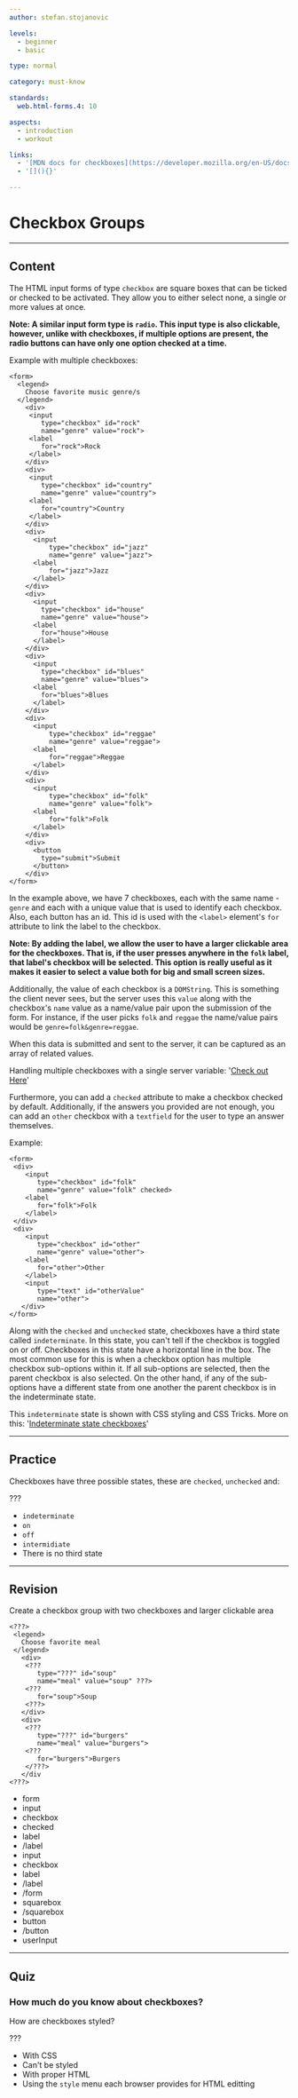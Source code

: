 ```yaml
---
author: stefan.stojanovic

levels:
  - beginner
  - basic

type: normal

category: must-know

standards:
  web.html-forms.4: 10

aspects:
  - introduction
  - workout

links:
  - '[MDN docs for checkboxes](https://developer.mozilla.org/en-US/docs/Web/HTML/Element/input/checkbox){website}'
  - '[](){}'

---
```


# Checkbox Groups

---

## Content

The HTML input forms of type `checkbox` are square boxes that can be ticked or checked to be activated. They allow you to either select none, a single or more values at once.

**Note: A similar input form type is `radio`. This input type is also clickable, however, unlike with checkboxes, if multiple options are present, the radio buttons can have only one option checked at a time.**

Example with multiple checkboxes:

```
<form>
  <legend>
    Choose favorite music genre/s
  </legend>
    <div>
     <input
        type="checkbox" id="rock"
        name="genre" value="rock">
     <label
        for="rock">Rock
     </label>
    </div>
    <div>
     <input
        type="checkbox" id="country"
        name="genre" value="country">
     <label
        for="country">Country
     </label>
    </div>
    <div>
      <input
          type="checkbox" id="jazz"
          name="genre" value="jazz">
      <label
          for="jazz">Jazz
      </label>
    </div>
    <div>
      <input
        type="checkbox" id="house"
        name="genre" value="house">
      <label
        for="house">House
      </label>
    </div>
    <div>
      <input
        type="checkbox" id="blues"
        name="genre" value="blues">
      <label
        for="blues">Blues
      </label>
    </div>
    <div>
      <input
          type="checkbox" id="reggae"
          name="genre" value="reggae">
      <label
          for="reggae">Reggae
      </label>
    </div>
    <div>
      <input
          type="checkbox" id="folk"
          name="genre" value="folk">
      <label
          for="folk">Folk
      </label>
    </div>
    <div>
      <button
        type="submit">Submit
      </button>
    </div>
</form>
```

In the example above, we have 7 checkboxes, each with the same name - `genre` and each with a unique value that is used to identify each checkbox. Also, each button has an id. This id is used with the `<label>` element's `for` attribute to link the label to the checkbox.

**Note: By adding the label, we allow the user to have a larger clickable area for the checkboxes. That is, if the user presses anywhere in the `folk` label, that label's checkbox will be selected. This option is really useful as it makes it easier to select a value both for big and small screen sizes.**

Additionally, the value of each checkbox is a `DOMString`. This is something the client never sees, but the server uses this `value` along with the checkbox's `name` value as a name/value pair upon the submission of the form. For instance, if the user picks `folk` and `reggae` the name/value pairs would be `genre=folk&genre=reggae`.

When this data is submitted and sent to the server, it can be captured as an array of related values.

Handling multiple checkboxes with a single server variable: '[Check out Here](https://stackoverflow.com/questions/18745456/handle-multiple-checkboxes-with-a-single-serverside-variable)'

Furthermore, you can add a `checked` attribute to make a checkbox checked by default. Additionally, if the answers you provided are not enough, you can add an `other` checkbox with a `textfield` for the user to type an answer themselves.

Example:

```
<form>
 <div>
    <input
       type="checkbox" id="folk"
       name="genre" value="folk" checked>
    <label
       for="folk">Folk
    </label>
 </div>
 <div>
    <input
       type="checkbox" id="other"
       name="genre" value="other">
    <label
       for="other">Other
    </label>
    <input
       type="text" id="otherValue"
       name="other">
   </div>
</form>
```

Along with the `checked` and `unchecked` state, checkboxes have a third state called `indeterminate`. In this state, you can't tell if the checkbox is toggled on or off. Checkboxes in this state have a horizontal line in the box. The most common use for this is when a checkbox option has multiple checkbox sub-options within it. If all sub-options are selected, then the parent checkbox is also selected. On the other hand, if any of the sub-options have a different state from one another the parent checkbox is in the indeterminate state.

This `indeterminate` state is shown with CSS styling and CSS Tricks. More on this: '[Indeterminate state checkboxes](https://developer.mozilla.org/en-US/docs/Web/HTML/Element/input/checkbox)'

---

## Practice

Checkboxes have three possible states, these are `checked`, `unchecked` and:

???

- `indeterminate`
- `on`
- `off`
- `intermidiate`
- There is no third state

---

## Revision

Create a checkbox group with two checkboxes and larger clickable area

```
<???>
 <legend>
   Choose favorite meal
 </legend>
   <div>
    <???
       type="???" id="soup"
       name="meal" value="soup" ???>
    <???
       for="soup">Soup
    <???>
   </div>
   <div>
    <???
       type="???" id="burgers"
       name="meal" value="burgers">
    <???
       for="burgers">Burgers
    </???>
   </div
<???>
```

- form
- input
- checkbox
- checked
- label
- /label
- input
- checkbox
- label
- /label
- /form
- squarebox
- /squarebox
- button
- /button
- userInput

---

## Quiz

### How much do you know about checkboxes?

How are checkboxes styled?

???

- With CSS
- Can't be styled
- With proper HTML
- Using the `style` menu each browser provides for HTML editting
